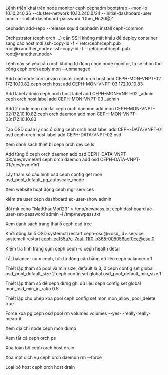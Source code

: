 Lệnh triển khai trên node monitor ceph
cephadm bootstrap --mon-ip 10.10.240.36 --cluster-network 10.10.240.0/24 --initial-dashboard-user admin --initial-dashboard-password 'Ohm_Hn20@)'

cephadm add-repo --release squid
cephadm install ceph-common


Orchestrator (ceph orch …) cần SSH không mật khẩu để deploy container sang các host mới
ssh-copy-id -f -i /etc/ceph/ceph.pub root@<another_node>
ssh-copy-id -f -i /etc/ceph/ceph.pub root@<another_node>


Lệnh này sẽ yêu cầu orch không tự động chọn node monitor, ta sẽ chọn thủ công
ceph orch apply mon --unmanaged


Add các node còn lại vào cluster
ceph orch host add CEPH-MON-VNPT-02 172.10.10.82
ceph orch host add CEPH-MON-VNPT-03 172.10.10.83

Add label admin
ceph orch host label add CEPH-MON-VNPT-02 _admin
ceph orch host label add CEPH-MON-VNPT-03 _admin

Add 2 node mon còn lại
ceph orch daemon add mon CEPH-MON-VNPT-02:172.10.10.82
ceph orch daemon add mon CEPH-MON-VNPT-03:172.10.10.83


Tạo OSD quản lý các ổ cứng
ceph orch host label add CEPH-DATA-VNPT-01 osd
ceph orch host label add CEPH-DATA-VNPT-02 osd


Xem danh sách thiết bị
ceph orch device ls


Add từng ổ 
ceph orch daemon add osd CEPH-DATA-VNPT-03:/dev/nvme0n1
ceph orch daemon add osd CEPH-DATA-VNPT-01:/dev/nvme1n1


Lấy tham số cấu hình osd
ceph config get mon osd_pool_default_pg_autoscale_mode

Xem website hoạt động
ceph mgr services


kiểm tra user
ceph dashboard ac-user-show admin

đổi mk 
echo "MatKhauMoi123" > /tmp/newpass.txt
ceph dashboard ac-user-set-password admin -i /tmp/newpass.txt

Xem danh sách trạng thái ổ
ceph osd tree


Khởi động lại ổ OSD
systemctl restart ceph-osd@<osd_id>.service
systemctl restart ceph-ea155a7c-7daf-11f0-b365-005056acf0cc@osd.0.


Kiểm tra tình trạng cụm ceph
ceph -s
ceph health detail

Tắt balancer cụm ceph, tức tự động cân bằng dữ liệu
ceph balancer off


Thiết lập tham số pool và min size, default là 3, 0
ceph config set global osd_pool_default_size 2
ceph config set global osd_pool_default_min_size 1


Thiết lập tham số để ceph dừng ghi dữ liệu
ceph config set global mon_osd_min_in_ratio 0.5

Thiết lập cho phép xóa pool
ceph config set mon mon_allow_pool_delete true

Force xóa pg
ceph osd pool rm volumes volumes --yes-i-really-really-mean-it


Xem địa chi node
ceph mon dump

Xem tất cả
ceph orch ps

Xóa toàn bộ
ceph orch host drain <hostname>

Xóa một dịch vụ
ceph orch daemon rm <daemon-name> --force

Loại bỏ host
ceph orch host drain *<host>*

